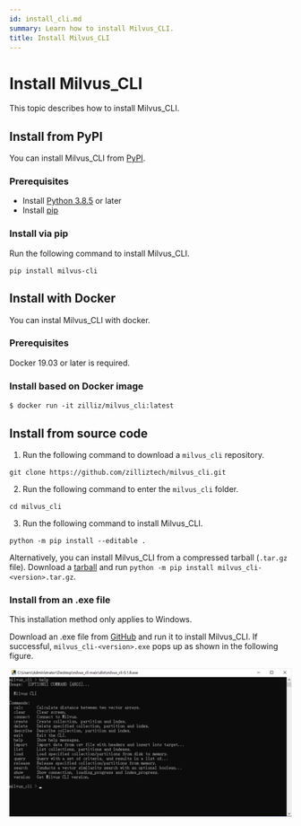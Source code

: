 ```yaml
---
id: install_cli.md
summary: Learn how to install Milvus_CLI.
title: Install Milvus_CLI
---
```


# Install Milvus_CLI

This topic describes how to install Milvus_CLI.


## Install from PyPI

You can install Milvus_CLI from [PyPI](https://pypi.org/project/milvus-cli/).

### Prerequisites

- Install [Python 3.8.5](https://www.python.org/downloads/release/python-385/) or later
- Install [pip](https://pip.pypa.io/en/stable/installation/)

### Install via pip

Run the following command to install Milvus_CLI.

```shell
pip install milvus-cli
```

## Install with Docker

You can instal Milvus_CLI with docker.

### Prerequisites

Docker 19.03 or later is required.

### Install based on Docker image

```shell
$ docker run -it zilliz/milvus_cli:latest
```


## Install from source code

1. Run the following command to download a `milvus_cli` repository.

```shell
git clone https://github.com/zilliztech/milvus_cli.git
```

2. Run the following command to enter the `milvus_cli` folder.

```shell
cd milvus_cli
```

3. Run the following command to install Milvus_CLI.

```shell
python -m pip install --editable .
```

Alternatively, you can install Milvus_CLI from a compressed tarball (`.tar.gz` file). Download a [tarball](https://github.com/zilliztech/milvus_cli/releases) and run `python -m pip install milvus_cli-<version>.tar.gz`.

### Install from an .exe file

<div class="alert note"> This installation method only applies to Windows. </div>

Download an .exe file from [GitHub](https://github.com/zilliztech/milvus_cli/releases) and run it to install Milvus_CLI.
If successful, `milvus_cli-<version>.exe` pops up as shown in the following figure.

![Milvus_CLI](../../../../assets/milvus_cli_exe.png "Successful installation of Milvus_CLI.")
